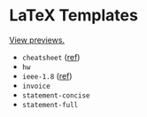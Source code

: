 # LaTeX Templates

[View previews.](http://bamos.io/latex-templates)

+ `cheatsheet` ([ref][cheatsheet])
+ `hw`
+ `ieee-1.8` ([ref][ieee])
+ `invoice`
+ `statement-concise`
+ `statement-full`

[cheatsheet]: http://www.stdout.org/~winston/latex/
[ieee]: http://www.ctan.org/tex-archive/macros/latex2e/contrib/IEEEtran/
